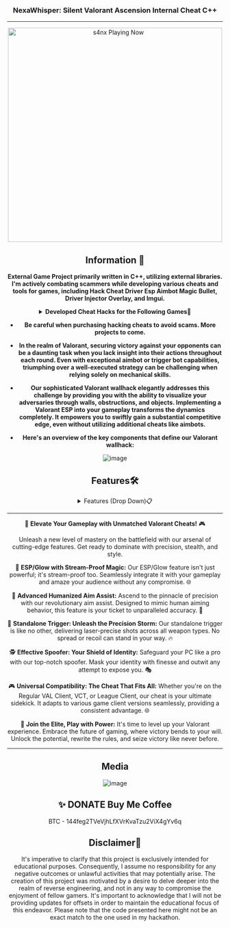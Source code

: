 <div align="center">

###  NexaWhisper: Silent Valorant Ascension Internal Cheat C++
***
<p align="center">
   <img src="https://readme-spotify-status-rho.vercel.app/api/run-spotify-status.py" alt="s4nx Playing Now" width="500" />
<p align="center">






<!-------------------------------------------------------------------------->




## Information 🌟
**External Game Project primarily written in C++, utilizing external libraries. I'm actively combating scammers while developing various cheats and tools for games, including Hack Cheat Driver Esp Aimbot Magic Bullet, Driver Injector Overlay, and Imgui.**
<details>
<summary><strong>Developed Cheat Hacks for the Following Games🚀</strong></summary>

- Rise Online 🌄
- Apex Legends 🏆
- Bloodhunt 🔍
- Call of Duty: Cold War ☢️
- Call of Duty: Vanguard ⚔️
- Call of Duty: Warzone/MW (Modern Warfare) 🪂
- Dayz 🧟
- Dead By Daylight 🌑
- Destiny 2 ⚔️
- Enlisted 🛡️
- Escape From Tarkov 🏙️
- Fortnite 🛸
- Halo Infinite 🔥
- HyperFlick 🎯
- New Critical Hit 💥
- New World 🌍
- Mir 4 🌌
- Noble 🏰
- Playerunknown's Battlegrounds (PUBG) 🏆
- Steam 🎮
- Rainbow Six Siege 🌈
- Rijin 🐉
- Rogue Company 💣
- Rust 🔧
- Scum 🧟
- Splitgate 🌀
- Super People 🦸
- Unleashed 🌟
- Valorant 🔫
- Spoofer 🔧
- DLL Injector 💉
</details>

- **Be careful when purchasing hacking cheats to avoid scams. More projects to come.**

- **In the realm of Valorant, securing victory against your opponents can be a daunting task when you lack insight into their actions throughout each round. Even with exceptional aimbot or trigger bot capabilities, triumphing over a well-executed strategy can be challenging when relying solely on mechanical skills.**

- **Our sophisticated Valorant wallhack elegantly addresses this challenge by providing you with the ability to visualize your adversaries through walls, obstructions, and objects. Implementing a Valorant ESP into your gameplay transforms the dynamics completely. It empowers you to swiftly gain a substantial competitive edge, even without utilizing additional cheats like aimbots.**

- **Here's an overview of the key components that define our Valorant wallhack:**



![image](https://user-images.githubusercontent.com/105713914/169301768-41c1985a-2f5c-420f-88ff-ab476d2492fc.png)
## Features🛠️
<details>
<summary>Features (Drop Down)📋</summary>
  
* **AIMBOT** 🔫
* **ESP** 👁️
* **SPOOFER** 🛡️
* **DRIVER** 🚗
* **INJECTOR** 💉
  </details>


---

🌟 **Elevate Your Gameplay with Unmatched Valorant Cheats!** 🎮

Unleash a new level of mastery on the battlefield with our arsenal of cutting-edge features. Get ready to dominate with precision, stealth, and style.

🌈 **ESP/Glow with Stream-Proof Magic:** Our ESP/Glow feature isn't just powerful; it's stream-proof too. Seamlessly integrate it with your gameplay and amaze your audience without any compromise. 🌐

🎯 **Advanced Humanized Aim Assist:** Ascend to the pinnacle of precision with our revolutionary aim assist. Designed to mimic human aiming behavior, this feature is your ticket to unparalleled accuracy. 🚀

🔫 **Standalone Trigger: Unleash the Precision Storm:** Our standalone trigger is like no other, delivering laser-precise shots across all weapon types. No spread or recoil can stand in your way. 🔥

🕵️ **Effective Spoofer: Your Shield of Identity:** Safeguard your PC like a pro with our top-notch spoofer. Mask your identity with finesse and outwit any attempt to expose you. 🎭

🎮 **Universal Compatibility: The Cheat That Fits All:** Whether you're on the Regular VAL Client, VCT, or League Client, our cheat is your ultimate sidekick. It adapts to various game client versions seamlessly, providing a consistent advantage. 🌐

🚀 **Join the Elite, Play with Power:** It's time to level up your Valorant experience. Embrace the future of gaming, where victory bends to your will. Unlock the potential, rewrite the rules, and seize victory like never before.

---

## Media 
![image](https://user-images.githubusercontent.com/105713914/169301941-0e7e4b2e-8c90-4b8a-ac14-c39b47d49fac.png)


## ✨ DONATE Buy Me Coffee

BTC - 144feg2TVeVjhLfXVrKvaTzu2ViX4gYv6q


## **Disclaimer**🚧

It's imperative to clarify that this project is exclusively intended for educational purposes. Consequently, I assume no responsibility for any negative outcomes or unlawful activities that may potentially arise. The creation of this project was motivated by a desire to delve deeper into the realm of reverse engineering, and not in any way to compromise the enjoyment of fellow gamers. It's important to acknowledge that I will not be providing updates for offsets in order to maintain the educational focus of this endeavor. Please note that the code presented here might not be an exact match to the one used in my hackathon.


</div>